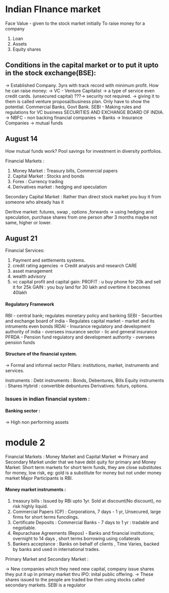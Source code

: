 # Indian FInance market 

Face Value - given to the stock market initially 
To raise money for a company
1. Loan 
2. Assets
3. Equity shares
## Conditions in the capital market or to put it upto in the stock exchange(BSE):
  ->  Established Company. 3yrs with track record with minimum profit.
How he can raise money: 
-> VC - Venture Capitalist -> a type of service even credit cards. (unsecured capital) ???-> security not required. -> giving it to them is called venture proposal/business plan. Only have to show the potential. 
Commercial Banks, Govt Bank.
SEBI - Making rules and regulations for VC business SECURITIES AND EXCHANGE BOARD OF INDIA. 
-> NBFC - non backing financial companies 
-> Banks
-> Insurance Companies
-> mutual funds
## August 14
How mutual funds work?
    Pool savings for investment in diversity portfolios.   

  Financial Markets :
  1. Money Market : Treasury bills, Commercial papers
  2. Capital Market : Stocks and bonds
  3. Forex : Currency trading
  4. Derivatives market : hedging and speculation

Secondary Capital Market : Rather than direct stock market you buy it from someone who already has it 

Deritive market: futures, swap , options ,forwards -> using hedging and speculation, purchase shares from one person after 3 months maybe not same, higher or lower. 
## August 21 
Financial Services:
 1. Payment and settlements systems.
 2. credit rating agencies -> Credit analysis and research CARE 
 3. asset management
 4. wealth advisory
 5. vc
capital profit and capital gain:
PROFIT : u buy phone for 20k and sell it for 25k
GAIN : you buy land for 30 lakh and overtime it becomes 40lakh

#### Regulatory Framework
  RBI - central bank; regulates monetary policy and banking 
  SEBI - Securities and exchange board of india - Regulates capital market - market and its intruments even bonds 
  IRDAI - Insurance regulatory and development authority of india - oversees insurance sector - lic and general insurance 
  PFRDA - Pension fund regulatory and development authority - oversees pension funds

#### Structure of the financial system. 
-> Formal and informal sector 
Pillars: institutions, market, instruments and services. 

Instruments :
Debt instruments : Bonds, Debentures, Bills
Equity instruments : Shares
Hybrid : convertible debuntures 
Derivatives: futurs, options. 

  ### Issues in indian financial system :
  #### Banking sector :
   -> High non performing assets 

# module 2
Financial Markets : Money Market and Capital Market => Primary and Secondary Market under that we have debt quity for primary and 
Money Market: Short term markets for short term funds, they are close substitutes for money, low risk, eg: gold is a substitute for money but not under money market 
Major Participants is RBI. 

#### Money market instruments : 
1. treasury bills : Issued by RBi upto 1yr. Sold at discount(No discount), no risk highly liquid. 
2. Commercial Papers (CP) : Corporations, 7 days - 1 yr, Unsecured, large firms for short terms funcdings.
3. Certificate Deposits : Commercial Banks - 7 days to 1 yr : tradable and negotiable.
4. Repurachase Agreements (Repos) - Banks and financial institutions; overnight to 14 days , short terms borrowing using collaterals
5. Bankers acceptance : Banks on behalf of clients , Time Varies, backed by banks and used in international trades. 

Primary Market and Secondary Market :

-> New companies which they need new capital, company issue shares they put it up in primary market thru IPO: inital public offering.
-> These shares issued to the people are traded bw then using stocks called secondary markets.
SEBI is a regulator 
